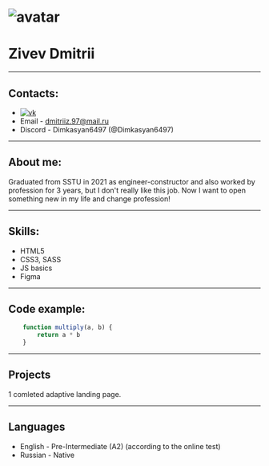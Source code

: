 # ![avatar](https://sun6-20.userapi.com/s/v1/ig1/VQKe3RzLSuuh11zRfwxWg2MDd4jFIkM1vvloSlHQ3zzIq1BOO6DbAUVMPphV6C3HZyseEM96.jpg?size=200x200&quality=96&crop=0,0,2160,2160&ava=1)

# Zivev Dmitrii

***

## Contacts:

- [![vk](https://www.knor.ru/vk.gif)](https://vk.com/dimkasyan6497)
- Email - <dmitriiz.97@mail.ru>
- Discord - Dimkasyan6497 \(\@Dimkasyan6497\)

***

## About me:

Graduated from SSTU in 2021 as engineer-constructor and also worked by profession for 3 years, but I don't really like this job. Now I want to open something new in my life and change profession!

***

## Skills:

- HTML5
- CSS3, SASS
- JS basics
- Figma

***

## Code example:

```js
    function multiply(a, b) {
        return a * b
    }
```

***

## Projects

1 comleted adaptive landing page.

***

## Languages

- English - Pre-Intermediate (A2) (according to the online test)
- Russian - Native